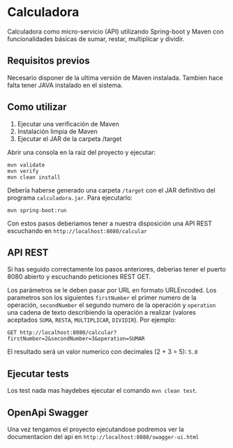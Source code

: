 # Calculadora
Calculadora como micro-servicio (API) utilizando Spring-boot y Maven con funcionalidades básicas de sumar, restar, multiplicar y dividir.
## Requisitos previos
Necesario disponer de la ultima versión de Maven instalada. Tambien hace falta tener JAVA instalado en el sistema.

## Como utilizar

1. Ejecutar una verificación de Maven
2. Instalación limpia de Maven
3. Ejecutar el JAR de la carpeta /target

Abrir una consola en la raiz del proyecto y ejecutar:
```
mvn validate
mvn verify
mvn clean install
```
Debería haberse generado una carpeta `/target` con el JAR definitivo del programa `calculadora.jar`. Para ejecutarlo:

`mvn spring-boot:run`

Con estos pasos deberiamos tener a nuestra disposición una API REST escuchando en `http://localhost:8080/calcular`

## API REST
Si has seguido correctamente los pasos anteriores, deberias tener el puerto 8080 abierto y escuchando peticiones REST GET.

Los parámetros se le deben pasar por URL en formato URLEncoded. Los parametros son los siguientes `firstNumber` el primer numero de la operación,
`secondNumber` el segundo numero de la operación y `operation` una cadena de texto describiendo la operación a realizar (valores aceptados `SUMA`, `RESTA`, `MULTIPLICAR`, `DIVIDIR`). Por ejemplo:

`GET http://localhost:8080/calcular?firstNumber=2&secondNumber=3&operation=SUMAR`

El resultado será un valor numerico con decimales (2 + 3 = 5):
`5.0`
## Ejecutar tests
Los test nada mas haydebes ejecutar el comando `mvn clean test`.

## OpenApi Swagger
Una vez tengamos el proyecto ejecutandose podremos ver la documentacion del api en `http://localhost:8080/swagger-ui.html`

